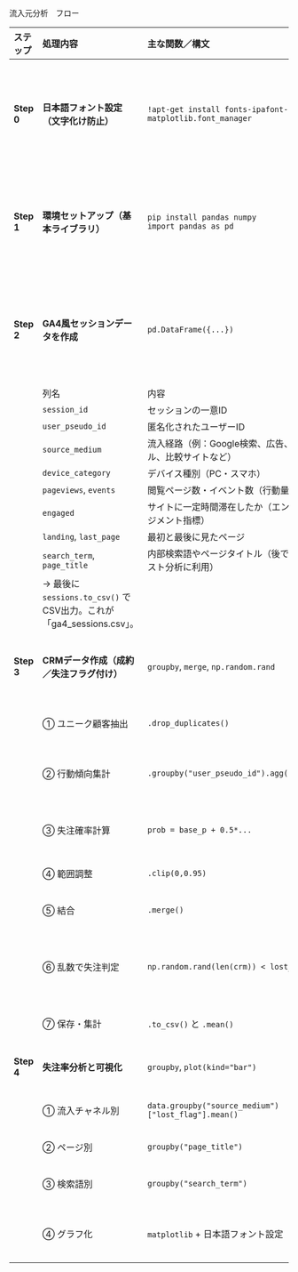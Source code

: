 流入元分析　フロー

| ステップ       | 処理内容                                                    | 主な関数／構文                                                         | 目的・ポイント                                                                       |
| :--------- | :------------------------------------------------------ | :-------------------------------------------------------------- | :---------------------------------------------------------------------------- |
| **Step 0** | **日本語フォント設定（文字化け防止）**                                   | `!apt-get install fonts-ipafont-*`<br>`matplotlib.font_manager` | Colabなどではデフォルトで日本語フォントが入っていないため、グラフやラベルが「□□□」にならないようにフォントを導入・設定する。            |
| **Step 1** | **環境セットアップ（基本ライブラリ）**                                   | `pip install pandas numpy`<br>`import pandas as pd`             | 分析に必要なライブラリをインストールし、pandas・numpyを使えるようにする。`np.random.seed(42)`で乱数を固定（再現性の確保）。 |
| **Step 2** | **GA4風セッションデータを作成**                                     | `pd.DataFrame({...})`                                           | 実際のGA4（Google Analytics 4）から出力されるようなセッションデータを擬似的に作成。<br>各列は以下のような意味：          |
|            | 列名                                                      | 内容                                                              |                                                                               |
|            | `session_id`                                            | セッションの一意ID                                                      |                                                                               |
|            | `user_pseudo_id`                                        | 匿名化されたユーザーID                                                    |                                                                               |
|            | `source_medium`                                         | 流入経路（例：Google検索、広告、メール、比較サイトなど）                                 |                                                                               |
|            | `device_category`                                       | デバイス種別（PC・スマホ）                                                  |                                                                               |
|            | `pageviews`, `events`                                   | 閲覧ページ数・イベント数（行動量）                                               |                                                                               |
|            | `engaged`                                               | サイトに一定時間滞在したか（エンゲージメント指標）                                       |                                                                               |
|            | `landing`, `last_page`                                  | 最初と最後に見たページ                                                     |                                                                               |
|            | `search_term`, `page_title`                             | 内部検索語やページタイトル（後でテキスト分析に利用）                                      |                                                                               |
|            | → 最後に `sessions.to_csv()` でCSV出力。これが「ga4_sessions.csv」。 |                                                                 |                                                                               |
| **Step 3** | **CRMデータ作成（成約／失注フラグ付け）**                                | `groupby`, `merge`, `np.random.rand`                            | 顧客ごとの「失注確率」を推定し、「成約 or 失注」を疑似的に決める処理。以下のサブ工程：                                 |
|            | ① ユニーク顧客抽出                                              | `.drop_duplicates()`                                            | セッション単位からユーザー単位に変換。                                                           |
|            | ② 行動傾向集計                                                | `.groupby("user_pseudo_id").agg({...})`                         | 各ユーザーの「比較サイト経由率」「解約系検索率」を算出。                                                  |
|            | ③ 失注確率計算                                                | `prob = base_p + 0.5*...`                                       | 「基本30％＋比較サイト＋ネガ検索」に応じて失注リスクを加算。                                               |
|            | ④ 範囲調整                                                  | `.clip(0,0.95)`                                                 | 失注確率が100％を超えないよう制限。                                                           |
|            | ⑤ 結合                                                    | `.merge()`                                                      | `user_pseudo_id`をキーに確率をCRMデータへ結合。                                             |
|            | ⑥ 乱数で失注判定                                               | `np.random.rand(len(crm)) < lost_prob`                          | 各人の確率に基づいて「失注(1)／成約(0)」をランダム決定（サイコロを振るイメージ）。                                  |
|            | ⑦ 保存・集計                                                 | `.to_csv()` と `.mean()`                                         | 「crm_data.csv」を出力し、全体の失注率を確認。                                                 |
| **Step 4** | **失注率分析と可視化**                                           | `groupby`, `plot(kind="bar")`                                   | 行動ログ＋CRMを結合し、以下の角度で失注率を分析：                                                    |
|            | ① 流入チャネル別                                               | `data.groupby("source_medium")["lost_flag"].mean()`             | どの流入経路のユーザーが離脱しやすいか。                                                          |
|            | ② ページ別                                                  | `groupby("page_title")`                                         | どのページ閲覧者に失注が多いか。                                                              |
|            | ③ 検索語別                                                  | `groupby("search_term")`                                        | どんな検索語のユーザーが離脱しやすいか。                                                          |
|            | ④ グラフ化                                                  | `matplotlib` + 日本語フォント設定                                        | 棒グラフで失注率を可視化。タイトルや軸ラベルも日本語で表示。                                                |
